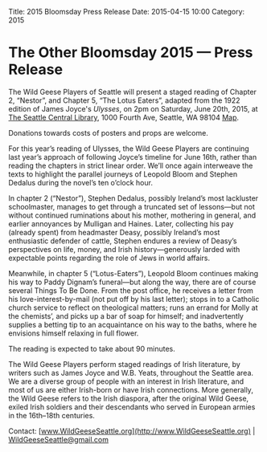 Title: 2015 Bloomsday Press Release
Date: 2015-04-15 10:00
Category: 2015

# The Other Bloomsday 2015 — Press Release

The Wild Geese Players of Seattle will present a staged reading of
Chapter 2, “Nestor”, and Chapter 5, “The Lotus Eaters”,
adapted from the 1922 edition of James Joyce's *Ulysses*,
on 2pm on Saturday, June 20th, 2015,
at [The Seattle Central Library](http://www.spl.org/locations/central-library),
1000 Fourth Ave, Seattle, WA 98104
[Map](https://maps.google.com/maps?q=1000+Fourth+Avenue,+Seattle,+WA+98104).

Donations towards costs of posters and props are welcome.

For this year’s reading of Ulysses, the Wild Geese Players are
continuing last year’s approach of following Joyce’s timeline for June
16th, rather than reading the chapters in strict linear order. We’ll
once again interweave the texts to highlight the parallel journeys of
Leopold Bloom and Stephen Dedalus during the novel’s ten o’clock hour.

In chapter 2 (“Nestor”), Stephen Dedalus, possibly Ireland’s most
lackluster schoolmaster, manages to get through a truncated set of
lessons—but not without continued ruminations about his mother,
mothering in general, and earlier annoyances by Mulligan and Haines.
Later, collecting his pay (already spent) from headmaster Deasy,
possibly Ireland’s most enthusiastic defender of cattle, Stephen endures
a review of Deasy’s perspectives on life, money, and Irish
history—generously larded with expectable points regarding the role of
Jews in world affairs.

Meanwhile, in chapter 5 (“Lotus-Eaters”), Leopold Bloom continues making
his way to Paddy Dignam’s funeral—but along the way, there are of course
several Things To Be Done. From the post office, he receives a letter
from his love-interest-by-mail (not put off by his last letter); stops
in to a Catholic church service to reflect on theological matters; runs
an errand for Molly at the chemists’, and picks up a bar of soap for
himself; and inadvertently supplies a betting tip to an acquaintance on
his way to the baths, where he envisions himself relaxing in full flower.

The reading is expected to take about 90 minutes.

The Wild Geese Players perform staged readings of Irish literature, by
writers such as James Joyce and W.B. Yeats, throughout the Seattle area.
We are a diverse group of people with an interest in Irish literature,
and most of us are either Irish-born or have Irish connections. More
generally, the Wild Geese refers to the Irish diaspora, after the
original Wild Geese, exiled Irish soldiers and their descendants who
served in European armies in the 16th–18th centuries.

Contact: [www.WildGeeseSeattle.org](http://www.WildGeeseSeattle.org) |
[WildGeeseSeattle@gmail.com](mailto:WildGeeseSeattle@gmail.com)
